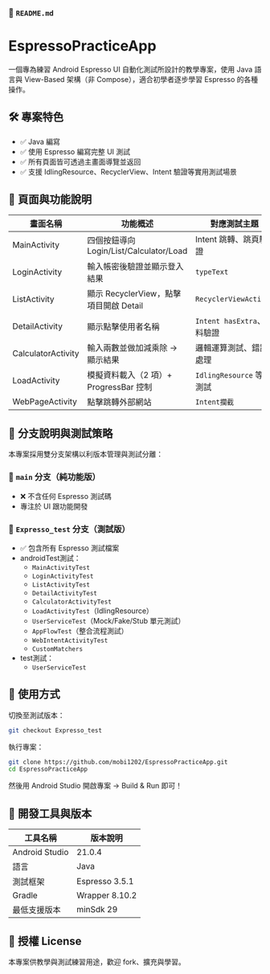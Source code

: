 



### 📘 `README.md`


# EspressoPracticeApp

一個專為練習 Android Espresso UI 自動化測試所設計的教學專案，使用 Java 語言與 View-Based 架構（非 Compose），適合初學者逐步學習 Espresso 的各種操作。



## 🛠 專案特色

- ✅ Java 編寫
- ✅ 使用 Espresso 編寫完整 UI 測試
- ✅ 所有頁面皆可透過主畫面導覽並返回
- ✅ 支援 IdlingResource、RecyclerView、Intent 驗證等實用測試場景


## 📱 頁面與功能說明

| 畫面名稱            | 功能概述                                  | 對應測試主題                     |
|---------------------|-------------------------------------------|----------------------------------|
| MainActivity         | 四個按鈕導向 Login/List/Calculator/Load   | Intent 跳轉、跳頁驗證             |
| LoginActivity        | 輸入帳密後驗證並顯示登入結果             | `typeText`       |
| ListActivity         | 顯示 RecyclerView，點擊項目開啟 Detail   | `RecyclerViewActions`    |
| DetailActivity       | 顯示點擊使用者名稱                       | `Intent hasExtra`、資料驗證      |
| CalculatorActivity   | 輸入兩數並做加減乘除 → 顯示結果          | 邏輯運算測試、錯誤處理           |
| LoadActivity         | 模擬資料載入（2 項）+ ProgressBar 控制   | `IdlingResource` 等待測試        |
| WebPageActivity         | 點擊跳轉外部網站   | `Intent攔截`         |




## 🧪 分支說明與測試策略

本專案採用雙分支架構以利版本管理與測試分離：

### 🔵 `main` 分支（純功能版）
- ❌ 不含任何 Espresso 測試碼
- 專注於 UI 跟功能開發

### 🧪 `Expresso_test` 分支（測試版）
- ✅ 包含所有 Espresso 測試檔案
- androidTest測試：
  - `MainActivityTest`
  - `LoginActivityTest`
  - `ListActivityTest`
  - `DetailActivityTest`
  - `CalculatorActivityTest`
  - `LoadActivityTest`（IdlingResource）
  - `UserServiceTest`（Mock/Fake/Stub 單元測試）
  - `AppFlowTest`（整合流程測試）
  -  `WebIntentActivityTest`
  -  `CustomMatchers`
-  test測試：
    -  `UserServiceTest`



## 🚀 使用方式

切換至測試版本：

```bash
git checkout Expresso_test
```

執行專案：

```bash
git clone https://github.com/mobi1202/EspressoPracticeApp.git
cd EspressoPracticeApp
```

然後用 Android Studio 開啟專案 → Build & Run 即可！



## 🧰 開發工具與版本

| 工具名稱       | 版本說明         |
|----------------|------------------|
| Android Studio | 21.0.4       |
| 語言           | Java             |
| 測試框架       | Espresso 3.5.1   |
| Gradle         | Wrapper 8.10.2      |
| 最低支援版本   | minSdk 29        |



## 📄 授權 License

本專案供教學與測試練習用途，歡迎 fork、擴充與學習。





